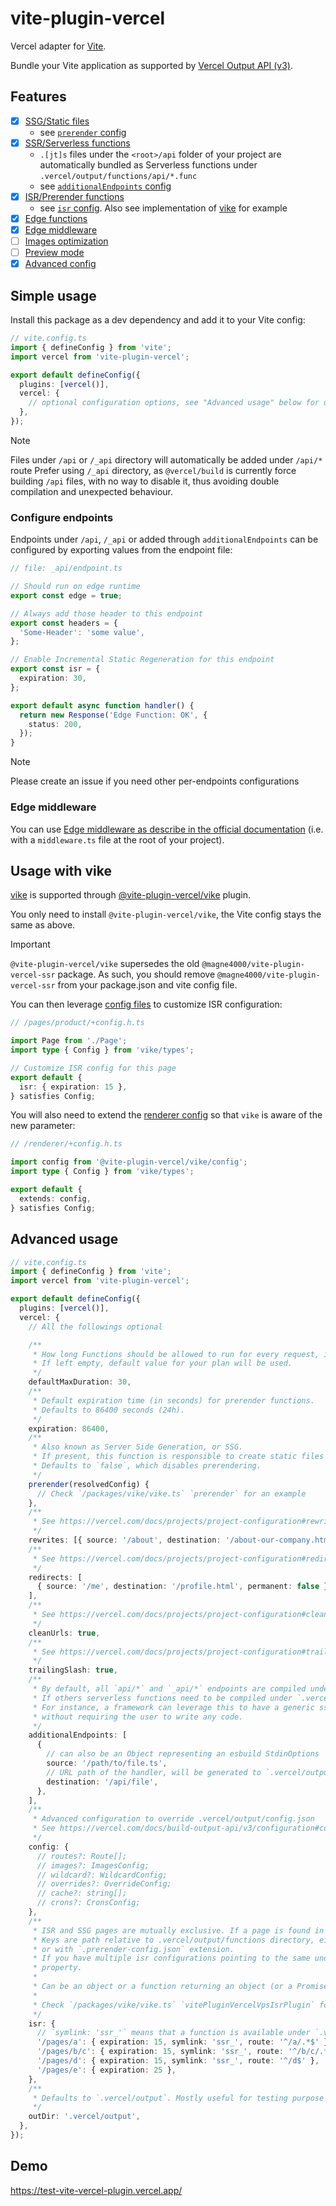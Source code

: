 # vite-plugin-vercel

Vercel adapter for [Vite](https://vitejs.dev/).

Bundle your Vite application as supported by [Vercel Output API (v3)](https://vercel.com/docs/build-output-api/v3).

## Features

- [x] [SSG/Static files](https://vercel.com/docs/build-output-api/v3/primitives#static-files)
  - see [`prerender` config](/packages/vercel/src/types.ts#L37)
- [x] [SSR/Serverless functions](https://vercel.com/docs/build-output-api/v3/primitives#serverless-functions)
  - `.[jt]s` files under the `<root>/api` folder of your project are automatically bundled as Serverless functions under `.vercel/output/functions/api/*.func`
  - see [`additionalEndpoints` config](/packages/vercel/src/types.ts#L62)
- [x] [ISR/Prerender functions](https://vercel.com/docs/build-output-api/v3/primitives#prerender-functions)
  - see [`isr` config](/packages/vercel/src/types.ts#L89). Also see implementation of [vike](/packages/vike-integration/vike.ts) for example
- [x] [Edge functions](https://vercel.com/docs/build-output-api/v3/primitives#edge-functions)
- [x] [Edge middleware](https://vercel.com/docs/functions/edge-middleware/middleware-api)
- [ ] [Images optimization](https://vercel.com/docs/build-output-api/v3/configuration#images)
- [ ] [Preview mode](https://vercel.com/docs/build-output-api/v3/features#preview-mode)
- [x] [Advanced config](/packages/vercel/src/types.ts#L19)

## Simple usage

Install this package as a dev dependency and add it to your Vite config:

```ts
// vite.config.ts
import { defineConfig } from 'vite';
import vercel from 'vite-plugin-vercel';

export default defineConfig({
  plugins: [vercel()],
  vercel: {
    // optional configuration options, see "Advanced usage" below for details
  },
});
```

> [!NOTE]
> Files under `/api` or `/_api` directory will automatically be added under `/api/*` route
> Prefer using `/_api` directory, as `@vercel/build` is currently force building `/api` files,
> with no way to disable it, thus avoiding double compilation and unexpected behaviour.

### Configure endpoints

Endpoints under `/api`, `/_api` or added through `additionalEndpoints` can be configured
by exporting values from the endpoint file:

```ts
// file: _api/endpoint.ts

// Should run on edge runtime
export const edge = true;

// Always add those header to this endpoint
export const headers = {
  'Some-Header': 'some value',
};

// Enable Incremental Static Regeneration for this endpoint
export const isr = {
  expiration: 30,
};

export default async function handler() {
  return new Response('Edge Function: OK', {
    status: 200,
  });
}
```

> [!NOTE]
> Please create an issue if you need other per-endpoints configurations

### Edge middleware

You can use [Edge middleware as describe in the official documentation](https://vercel.com/docs/functions/edge-middleware/middleware-api) (i.e. with a `middleware.ts` file at the root of your project).

## Usage with vike

[vike](https://vike.dev/) is supported through [@vite-plugin-vercel/vike](/packages/vike-integration/README.md) plugin.

You only need to install `@vite-plugin-vercel/vike`, the Vite config stays the same as above.

> [!IMPORTANT]  
> `@vite-plugin-vercel/vike` supersedes the old `@magne4000/vite-plugin-vercel-ssr` package.
> As such, you should remove `@magne4000/vite-plugin-vercel-ssr` from your package.json and vite config file.

You can then leverage [config files](https://vike.dev/config) to customize ISR configuration:

```ts
// /pages/product/+config.h.ts

import Page from './Page';
import type { Config } from 'vike/types';

// Customize ISR config for this page
export default {
  isr: { expiration: 15 },
} satisfies Config;
```

You will also need to extend the [renderer config](https://vike.dev/config#renderer) so that `vike` is aware of the new parameter:

```ts
// /renderer/+config.h.ts

import config from '@vite-plugin-vercel/vike/config';
import type { Config } from 'vike/types';

export default {
  extends: config,
} satisfies Config;
```

## Advanced usage

```ts
// vite.config.ts
import { defineConfig } from 'vite';
import vercel from 'vite-plugin-vercel';

export default defineConfig({
  plugins: [vercel()],
  vercel: {
    // All the followings optional

    /**
     * How long Functions should be allowed to run for every request, in seconds.
     * If left empty, default value for your plan will be used.
     */
    defaultMaxDuration: 30,
    /**
     * Default expiration time (in seconds) for prerender functions.
     * Defaults to 86400 seconds (24h).
     */
    expiration: 86400,
    /**
     * Also known as Server Side Generation, or SSG.
     * If present, this function is responsible to create static files in `.vercel/output/static`.
     * Defaults to `false`, which disables prerendering.
     */
    prerender(resolvedConfig) {
      // Check `/packages/vike/vike.ts` `prerender` for an example
    },
    /**
     * See https://vercel.com/docs/projects/project-configuration#rewrites
     */
    rewrites: [{ source: '/about', destination: '/about-our-company.html' }],
    /**
     * See https://vercel.com/docs/projects/project-configuration#redirects
     */
    redirects: [
      { source: '/me', destination: '/profile.html', permanent: false },
    ],
    /**
     * See https://vercel.com/docs/projects/project-configuration#cleanurls
     */
    cleanUrls: true,
    /**
     * See https://vercel.com/docs/projects/project-configuration#trailingslash
     */
    trailingSlash: true,
    /**
     * By default, all `api/*` and `_api/*` endpoints are compiled under `.vercel/output/functions/api/*.func`.
     * If others serverless functions need to be compiled under `.vercel/output/functions`, they should be added here.
     * For instance, a framework can leverage this to have a generic ssr endpoint
     * without requiring the user to write any code.
     */
    additionalEndpoints: [
      {
        // can also be an Object representing an esbuild StdinOptions
        source: '/path/to/file.ts',
        // URL path of the handler, will be generated to `.vercel/output/functions/api/file.func/index.js`
        destination: '/api/file',
      },
    ],
    /**
     * Advanced configuration to override .vercel/output/config.json
     * See https://vercel.com/docs/build-output-api/v3/configuration#configuration
     */
    config: {
      // routes?: Route[];
      // images?: ImagesConfig;
      // wildcard?: WildcardConfig;
      // overrides?: OverrideConfig;
      // cache?: string[];
      // crons?: CronsConfig;
    },
    /**
     * ISR and SSG pages are mutually exclusive. If a page is found in both, ISR prevails.
     * Keys are path relative to .vercel/output/functions directory, either without extension,
     * or with `.prerender-config.json` extension.
     * If you have multiple isr configurations pointing to the same underlying function, you can leverage the `symlink`
     * property.
     *
     * Can be an object or a function returning an object (or a Promise of an object).
     *
     * Check `/packages/vike/vike.ts` `vitePluginVercelVpsIsrPlugin` for advanced usage.
     */
    isr: {
      // `symlink: 'ssr_'` means that a function is available under `.vercel/output/functions/ssr_.func`
      '/pages/a': { expiration: 15, symlink: 'ssr_', route: '^/a/.*$' },
      '/pages/b/c': { expiration: 15, symlink: 'ssr_', route: '^/b/c/.*$' },
      '/pages/d': { expiration: 15, symlink: 'ssr_', route: '^/d$' },
      '/pages/e': { expiration: 25 },
    },
    /**
     * Defaults to `.vercel/output`. Mostly useful for testing purpose
     */
    outDir: '.vercel/output',
  },
});
```

## Demo

https://test-vite-vercel-plugin.vercel.app/
